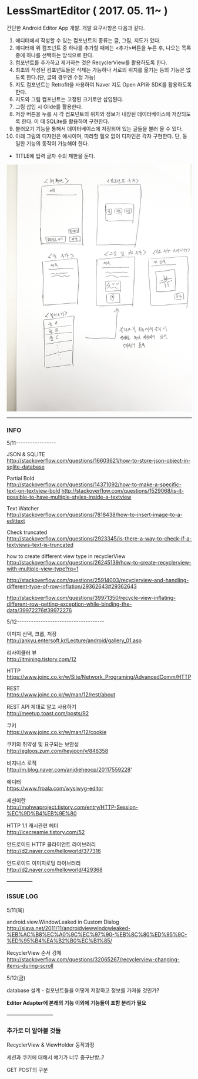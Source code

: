 # LessSmartEditor ( 2017. 05. 11~ )

간단한 Android Editor App 개발. 개발 요구사항은 다음과 같다.

1.	에디터에서 작성할 수 있는 컴포넌트의 종류는 글, 그림, 지도가 있다.
2.	에디터에 위 컴포넌트 중 하나를 추가할 때에는 <추가>버튼을 누른 후, 나오는 목록 중에 하나를 선택하는 방식으로 한다.
3.	컴포넌트를 추가하고 제거하는 것은 RecyclerView를 활용하도록 한다.
4.	최초의 작성된 컴포넌트들은 삭제는 가능하나 서로의 위치를 옮기는 등의 기능은 없도록 한다.(단, 글의 경우엔 수정 가능)
5.	지도 컴포넌트는 Retrofit을 사용하여 Naver 지도 Open API와 SDK를 활용하도록 한다.
6.	지도와 그림 컴포넌트는 고정된 크기로만 삽입된다.
7.	그림 삽입 시 Glide를 활용한다.
8.	저장 버튼을 누를 시 각 컴포넌트의 위치와 정보가 내장된 데이터베이스에 저장되도록 한다. 이 때 SQLite를 활용하여 구현한다.
9.	불러오기 기능을 통해서 데이터베이스에 저장되어 있는 글들을 불러 올 수 있다.
10.	아래 그림의 디자인은 예시이며, 따라할 필요 없이 디자인은 각자 구현한다. 단, 동일한 기능의 동작이 가능해야 한다.

+ TITLE에 입력 글자 수의 제한을 둔다.

<img src="example.png">

-------------

### INFO

5/11-----------------


JSON & SQLITE<br>
http://stackoverflow.com/questions/16603621/how-to-store-json-object-in-sqlite-database

Partial Bold<br>
http://stackoverflow.com/questions/14371092/how-to-make-a-specific-text-on-textview-bold
http://stackoverflow.com/questions/1529068/is-it-possible-to-have-multiple-styles-inside-a-textview

Text Watcher<br>
http://stackoverflow.com/questions/7818438/how-to-insert-image-to-a-edittext

Check truncated<br>
http://stackoverflow.com/questions/2923345/is-there-a-way-to-check-if-a-textviews-text-is-truncated


how to create different view type in recyclerView<br>
http://stackoverflow.com/questions/26245139/how-to-create-recyclerview-with-multiple-view-type?rq=1

http://stackoverflow.com/questions/25914003/recyclerview-and-handling-different-type-of-row-inflation/29362643#29362643

http://stackoverflow.com/questions/39971350/recycle-view-inflating-different-row-getting-exception-while-binding-the-data/39972276#39972276


5/12-------------------------------------

이미지 선택, 크롭, 저장<br>
http://ankyu.entersoft.kr/Lecture/android/gallery_01.asp

리사이클러 뷰<br>
http://itmining.tistory.com/12

HTTP<br>
https://www.joinc.co.kr/w/Site/Network_Programing/AdvancedComm/HTTP

REST<br>
https://www.joinc.co.kr/w/man/12/rest/about

REST API 제대로 알고 사용하기<br>
http://meetup.toast.com/posts/92

쿠키<br>
https://www.joinc.co.kr/w/man/12/cookie

쿠키의 취약성 및 요구되는 보안성<br>
http://egloos.zum.com/heyjoon/v/846358

비지니스 로직<br>
http://m.blog.naver.com/anjdieheocp/20117559228'

에디터<br>
https://www.froala.com/wysiwyg-editor

세션이란<br>
http://mohwaproject.tistory.com/entry/HTTP-Session-%EC%9D%B4%EB%9E%80

HTTP 1.1 캐시관련 헤더<br>
http://icecreamie.tistory.com/52


안드로이드 HTTP 클라이언트 라이브러리<br>
http://d2.naver.com/helloworld/377316

안드로이드 이미지로딩 라이브러리<br>
http://d2.naver.com/helloworld/429368




—————

### ISSUE LOG

5/11(목)

android.view.WindowLeaked in Custom Dialog<br>
http://sjava.net/2011/11/androidviewwindowleaked-%EB%AC%B8%EC%A0%9C%EC%97%90-%EB%8C%80%ED%95%9C-%ED%95%B4%EA%B2%B0%EC%B1%85/

RecyclerView 순서 강제<br>
http://stackoverflow.com/questions/32065267/recyclerview-changing-items-during-scroll

5/12(금)

database 설계 - 컴포넌트들을 어떻게 저장하고 정보를 가져올 것인가?

**Editor Adapter에 본래의 기능 이외에 기능들이 포함 분리가 필요**


—————————

### 추가로 더 알아볼 것들

RecyclerView & ViewHolder 동작과정

세션과 쿠키에 대해서 얘기가 너무 중구난방..?

GET POST의 구분
